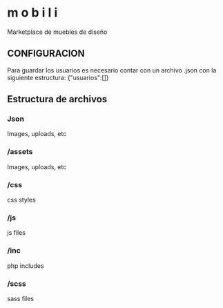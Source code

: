 # m o b i l i
Marketplace de muebles de diseño 

## CONFIGURACION
Para guardar los usuarios es necesario contar con un archivo .json con la siguiente estructura:
{"usuarios":[]}

## Estructura de archivos

### Json
Images, uploads, etc

### /assets
Images, uploads, etc

### /css
css styles

### /js
js files

### /inc
php includes

### /scss
sass files